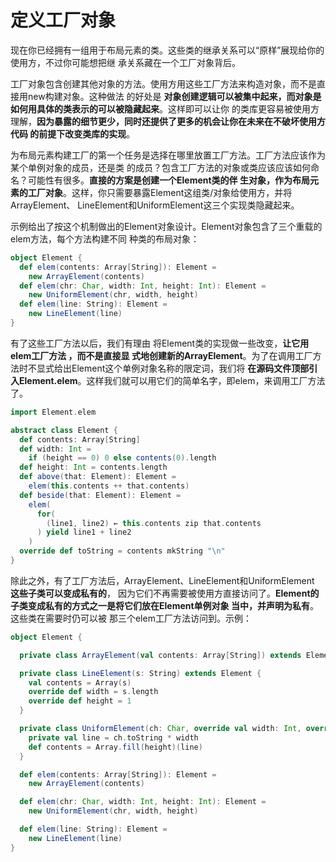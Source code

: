 定义工厂对象
===================================================================================
现在你已经拥有一组用于布局元素的类。这些类的继承关系可以“原样”展现给你的使用方，不过你可能想把继
承关系藏在一个工厂对象背后。

工厂对象包含创建其他对象的方法。使用方用这些工厂方法来构造对象，而不是直接用new构建对象。这种做法
的好处是 **对象创建逻辑可以被集中起来，而对象是如何用具体的类表示的可以被隐藏起来**。这样即可以让你
的类库更容易被使用方理解，**因为暴露的细节更少，同时还提供了更多的机会让你在未来在不破坏使用方代码
的前提下改变类库的实现**。

为布局元素构建工厂的第一个任务是选择在哪里放置工厂方法。工厂方法应该作为某个单例对象的成员，还是类
的成员？包含工厂方法的对象或类应该应该如何命名？可能性有很多。**直接的方案是创建一个Element类的伴
生对象，作为布局元素的工厂对象**。这样，你只需要暴露Element这组类/对象给使用方，并将ArrayElement、
LineElement和UniformElement这三个实现类隐藏起来。

示例给出了按这个机制做出的Element对象设计。Element对象包含了三个重载的elem方法，每个方法构建不同
种类的布局对象：
```scala
object Element {
  def elem(contents: Array[String]): Element =
    new ArrayElement(contents)
  def elem(chr: Char, width: Int, height: Int): Element =
    new UniformElement(chr, width, height)
  def elem(line: String): Element =
    new LineElement(line)
}
```
有了这些工厂方法以后，我们有理由 将Element类的实现做一些改变，**让它用elem工厂方法 ，而不是直接显
式地创建新的ArrayElement**。为了在调用工厂方法时不显式给出Element这个单例对象名称的限定词，我们将
**在源码文件顶部引入Element.elem**。这样我们就可以用它们的简单名字，即elem，来调用工厂方法了。
```scala
import Element.elem

abstract class Element {
  def contents: Array[String]
  def width: Int =
    if (height == 0) 0 else contents(0).length
  def height: Int = contents.length
  def above(that: Element): Element =
    elem(this.contents ++ that.contents)
  def beside(that: Element): Element =
    elem(
      for(
        (line1, line2) ← this.contents zip that.contents
      ) yield line1 + line2
    )
  override def toString = contents mkString "\n"
}
```
除此之外，有了工厂方法后，ArrayElement、LineElement和UniformElement **这些子类可以变成私有的**，
因为它们不再需要被使用方直接访问了。**Element的子类变成私有的方式之一是将它们放在Element单例对象
当中，并声明为私有**。这些类在需要时仍可以被 那三个elem工厂方法访问到。示例：
```scala
object Element {

  private class ArrayElement(val contents: Array[String]) extends Element

  private class LineElement(s: String) extends Element {
    val contents = Array(s)
    override def width = s.length
    override def height = 1
  }

  private class UniformElement(ch: Char, override val width: Int, override val height: Int) extends Element {
    private val line = ch.toString * width
    def contents = Array.fill(height)(line)
  }

  def elem(contents: Array[String]): Element =
    new ArrayElement(contents)

  def elem(chr: Char, width: Int, height: Int): Element =
    new UniformElement(chr, width, height)

  def elem(line: String): Element =
    new LineElement(line)
}
```




